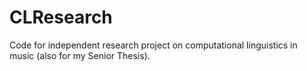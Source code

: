 # CLResearch
Code for independent research project on computational linguistics in music (also for my Senior Thesis).
